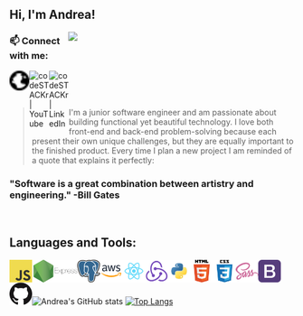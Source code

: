 ## Hi, I'm Andrea!

<img align="right" src="https://media.giphy.com/media/BferOKonYOspm28AiB/giphy.gif" width="400" height="auto" />



### 📫 Connect with me: 

[<img align="left" alt="codeSTACKr.com" width="35px" src="https://raw.githubusercontent.com/iconic/open-iconic/master/svg/globe.svg" />](https://andreamyers.netlify.app/)
[<img align="left" alt="codeSTACKr | YouTube" width="35px" src="https://cdn.jsdelivr.net/npm/simple-icons@v3/icons/youtube.svg" />](https://www.youtube.com/channel/UCx4lsLytvxj2UNCUuqRnMSw/videos)
[<img align="left" alt="codeSTACKr | LinkedIn" width="35px" src="https://cdn.jsdelivr.net/npm/simple-icons@v3/icons/linkedin.svg" />](https://www.linkedin.com/in/andreatmyers5/)

<br />
<br/>
<br/>


> I'm a junior software engineer and am passionate about building functional yet beautiful technology. I love both front-end and back-end problem-solving because each present their own unique challenges, but they are equally important to the finished product. Every time I plan a new project I am reminded of a quote that explains it perfectly: 

### "Software is a great combination between artistry and engineering." -Bill Gates

<br/>

<!--[<img align="left" alt="codeSTACKr | Twitter" width="22px" src="https://cdn.jsdelivr.net/npm/simple-icons@v3/icons/twitter.svg" />][twitter]
[<img align="left" alt="codeSTACKr | Instagram" width="22px" src="https://cdn.jsdelivr.net/npm/simple-icons@v3/icons/instagram.svg" />][instagram]-->


## Languages and Tools:
<img align="left" alt="JavaScript" width="40px" src="https://raw.githubusercontent.com/github/explore/80688e429a7d4ef2fca1e82350fe8e3517d3494d/topics/javascript/javascript.png" />

<img align="left" alt="Node.js" width="40px" src="https://raw.githubusercontent.com/github/explore/80688e429a7d4ef2fca1e82350fe8e3517d3494d/topics/nodejs/nodejs.png" />
<img align="left" alt="Express" width="40px" src="https://raw.githubusercontent.com/github/explore/80688e429a7d4ef2fca1e82350fe8e3517d3494d/topics/express/express.png" />
<img align="left" alt="PostgreSQL" width="40px" src="https://raw.githubusercontent.com/github/explore/80688e429a7d4ef2fca1e82350fe8e3517d3494d/topics/postgresql/postgresql.png" />
<img align="left" alt="AWS" width="40px" src="https://raw.githubusercontent.com/github/explore/80688e429a7d4ef2fca1e82350fe8e3517d3494d/topics/aws/aws.png" />
<img align="left" alt="React" width="40px" src="https://raw.githubusercontent.com/github/explore/80688e429a7d4ef2fca1e82350fe8e3517d3494d/topics/react/react.png" />
<img align="left" alt="Redux" width="40px" src="https://raw.githubusercontent.com/github/explore/80688e429a7d4ef2fca1e82350fe8e3517d3494d/topics/redux/redux.png" />
<img align="left" alt="Python" width="40px" src="https://raw.githubusercontent.com/github/explore/78df643247d429f6cc873026c0622819ad797942/topics/python/python.png" />
<img align="left" alt="HTML5" width="40px" src="https://raw.githubusercontent.com/github/explore/80688e429a7d4ef2fca1e82350fe8e3517d3494d/topics/html/html.png" />
<img align="left" alt="CSS3" width="40px" src="https://raw.githubusercontent.com/github/explore/80688e429a7d4ef2fca1e82350fe8e3517d3494d/topics/css/css.png" />
<img align="left" alt="Sass" width="40px" src="https://raw.githubusercontent.com/github/explore/80688e429a7d4ef2fca1e82350fe8e3517d3494d/topics/sass/sass.png" />
<img align="left" alt="Bootstrap" width="40px" src="https://raw.githubusercontent.com/github/explore/80688e429a7d4ef2fca1e82350fe8e3517d3494d/topics/bootstrap/bootstrap.png" />
<img align="left" alt="GitHub" width="40px" src="https://raw.githubusercontent.com/github/explore/78df643247d429f6cc873026c0622819ad797942/topics/github/github.png" />



<br />
<br />
<br />


>



![Andrea's GitHub stats](https://github-readme-stats.vercel.app/api?username=anjatmyers&show_icons=true&theme=onedark)
[![Top Langs](https://github-readme-stats.vercel.app/api/top-langs/?username=anjatmyers&layout=compact&theme=onedark)](https://github.com/anjatmyers/github-readme-stats)

<!--[![Readme Card](https://github-readme-stats.vercel.app/api/pin/?username=anjatmyers&repo=capstone)](https://github.com/anjatmyers/capstone)
[![Readme Card](https://github-readme-stats.vercel.app/api/pin/?username=anjatmyers&repo=uvsafe)](https://github.com/anjatmyers/uvsafe) -->
<!--
**anjatmyers/anjatmyers** is a ✨ _special_ ✨ repository because its `README.md` (this file) appears on your GitHub profile.

Here are some ideas to get you started:

- 🔭 I’m currently working on ...
- 🌱 I’m currently learning ...
- 👯 I’m looking to collaborate on ...
- 🤔 I’m looking for help with ...
- 💬 Ask me about ...
- 📫 How to reach me: 
- 😄 Pronouns: ...
- ⚡ Fun fact: ...
-->
